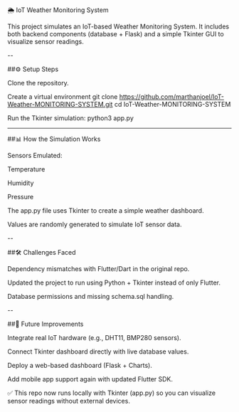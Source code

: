 🌦️ IoT Weather Monitoring System

This project simulates an IoT-based Weather Monitoring System. It includes both backend components (database + Flask) and a simple Tkinter GUI to visualize sensor readings.

--

##⚙️ Setup Steps

Clone the repository.

Create a virtual environment 
git clone https://github.com/marthanjoel/IoT-Weather-MONITORING-SYSTEM.git
cd IoT-Weather-MONITORING-SYSTEM


Run the Tkinter simulation:
python3 app.py



---
##📊 How the Simulation Works

Sensors Emulated:

Temperature

Humidity

Pressure

The app.py file uses Tkinter to create a simple weather dashboard.

Values are randomly generated to simulate IoT sensor data.

--

##🛠️ Challenges Faced

Dependency mismatches with Flutter/Dart in the original repo.

Updated the project to run using Python + Tkinter instead of only Flutter.

Database permissions and missing schema.sql handling.


--

##🚀 Future Improvements

Integrate real IoT hardware (e.g., DHT11, BMP280 sensors).

Connect Tkinter dashboard directly with live database values.

Deploy a web-based dashboard (Flask + Charts).

Add mobile app support again with updated Flutter SDK.

✅ This repo now runs locally with Tkinter (app.py) so you can visualize sensor readings without external devices.
